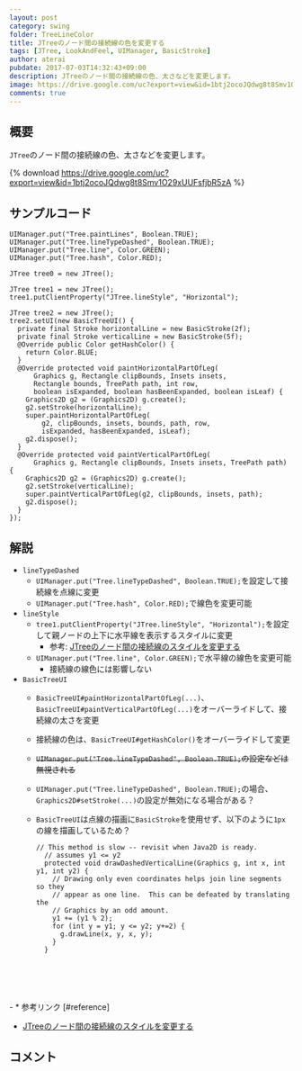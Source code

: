 ```yaml
---
layout: post
category: swing
folder: TreeLineColor
title: JTreeのノード間の接続線の色を変更する
tags: [JTree, LookAndFeel, UIManager, BasicStroke]
author: aterai
pubdate: 2017-07-03T14:32:43+09:00
description: JTreeのノード間の接続線の色、太さなどを変更します。
image: https://drive.google.com/uc?export=view&id=1btj2ocoJQdwg8t8Smv1O29xUUFsfjbR5zA
comments: true
---
```

## 概要
`JTree`のノード間の接続線の色、太さなどを変更します。

{% download https://drive.google.com/uc?export=view&id=1btj2ocoJQdwg8t8Smv1O29xUUFsfjbR5zA %}

## サンプルコード
<pre class="prettyprint"><code>UIManager.put("Tree.paintLines", Boolean.TRUE);
UIManager.put("Tree.lineTypeDashed", Boolean.TRUE);
UIManager.put("Tree.line", Color.GREEN);
UIManager.put("Tree.hash", Color.RED);

JTree tree0 = new JTree();

JTree tree1 = new JTree();
tree1.putClientProperty("JTree.lineStyle", "Horizontal");

JTree tree2 = new JTree();
tree2.setUI(new BasicTreeUI() {
  private final Stroke horizontalLine = new BasicStroke(2f);
  private final Stroke verticalLine = new BasicStroke(5f);
  @Override public Color getHashColor() {
    return Color.BLUE;
  }
  @Override protected void paintHorizontalPartOfLeg(
      Graphics g, Rectangle clipBounds, Insets insets,
      Rectangle bounds, TreePath path, int row,
      boolean isExpanded, boolean hasBeenExpanded, boolean isLeaf) {
    Graphics2D g2 = (Graphics2D) g.create();
    g2.setStroke(horizontalLine);
    super.paintHorizontalPartOfLeg(
        g2, clipBounds, insets, bounds, path, row,
        isExpanded, hasBeenExpanded, isLeaf);
    g2.dispose();
  }
  @Override protected void paintVerticalPartOfLeg(
      Graphics g, Rectangle clipBounds, Insets insets, TreePath path) {
    Graphics2D g2 = (Graphics2D) g.create();
    g2.setStroke(verticalLine);
    super.paintVerticalPartOfLeg(g2, clipBounds, insets, path);
    g2.dispose();
  }
});
</code></pre>

## 解説
- `lineTypeDashed`
    - `UIManager.put("Tree.lineTypeDashed", Boolean.TRUE);`を設定して接続線を点線に変更
    - `UIManager.put("Tree.hash", Color.RED);`で線色を変更可能
- `lineStyle`
    - `tree1.putClientProperty("JTree.lineStyle", "Horizontal");`を設定して親ノードの上下に水平線を表示するスタイルに変更
        - 参考: [JTreeのノード間の接続線のスタイルを変更する](http://ateraimemo.com/Swing/TreeLineStyle.html)
    - `UIManager.put("Tree.line", Color.GREEN);`で水平線の線色を変更可能
        - 接続線の線色には影響しない
- `BasicTreeUI`
    - `BasicTreeUI#paintHorizontalPartOfLeg(...)`、`BasicTreeUI#paintVerticalPartOfLeg(...)`をオーバーライドして、接続線の太さを変更
    - 接続線の色は、`BasicTreeUI#getHashColor()`をオーバーライドして変更
    - ~~`UIManager.put("Tree.lineTypeDashed", Boolean.TRUE);`の設定などは無視される~~
    - `UIManager.put("Tree.lineTypeDashed", Boolean.TRUE);`の場合、`Graphics2D#setStroke(...)`の設定が無効になる場合がある？
    - `BasicTreeUI`は点線の描画に`BasicStroke`を使用せず、以下のように`1px`の線を描画しているため？
        
        <pre class="prettyprint"><code>// This method is slow -- revisit when Java2D is ready.
        // assumes y1 &lt;= y2
        protected void drawDashedVerticalLine(Graphics g, int x, int y1, int y2) {
          // Drawing only even coordinates helps join line segments so they
          // appear as one line.  This can be defeated by translating the
          // Graphics by an odd amount.
          y1 += (y1 % 2);
          for (int y = y1; y &lt;= y2; y+=2) {
            g.drawLine(x, y, x, y);
          }
        }
</code></pre>
    - * 参考リンク [#reference]
- [JTreeのノード間の接続線のスタイルを変更する](http://ateraimemo.com/Swing/TreeLineStyle.html)

<!-- dummy comment line for breaking list -->

## コメント
